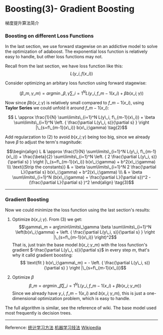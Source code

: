 # Boosting(3)- Gradient Boosting


梯度提升算法简介

<!--more-->

### Boosting on different Loss Functions

In the last section, we use forward stagewise on an addictive model to solve the optimization of adaboost. The exponential loss function is relatively easy to handle, but other loss functions may not. 

Recall from the last section, we have loss function like this:
$$ L(y\_i, f(x\_i)) $$

Consider optimizing an arbitary loss function using forward stagewise:

$$  (\beta\_m, \gamma\_m) = arg\min\limits\_{\beta, \gamma} \sum\limits\_{i=1}^N L(y\_i, f\_{m-1}(x\_i) + \beta b(x\_i;\gamma)) \tag{1}$$


Now since $\beta b(x\_i;\gamma)$ is relatively small compared to $f\_{m-1}(x\_i)$, using **Taylor Series** we could unfold it around $f\_{m-1}(x\_i)$:

$$ L \approx \frac{1}{N} \sum\limits\_{i=1}^N L(y\_i, f\_{m-1}(x\_i)) + \beta \sum\limits\_{i=1}^N 
\left. { \frac{\partial L(y\_i, s)}{\partial s} } \right |\_{s=f\_{m-1}(x\_i)}
 b(x\_i;\gamma) \tag{2}$$

Add regularzation to (2) to avoid $b(x\_i;\gamma)$ being too big, since we already have $\beta$ to adjust the term's magnitude:

$$\begin{align}
 L & \approx \frac{1}{N} \sum\limits\_{i=1}^N L(y\_i, f\_{m-1}(x\_i)) + \frac{\beta}{2} \sum\limits\_{i=1}^N 
\left. { 2 \frac{\partial L(y\_i, s)}{\partial s} } \right |\_{s=f\_{m-1}(x\_i)} b(x\_i;\gamma) + b^2(x\_i;\gamma) \\\
\text{(Strip the constants)} & = \beta \sum\limits\_{i=1}^N 2 \frac{\partial L}{\partial s} b(x\_i;\gamma) + b^2(x\_i;\gamma) \\\
& = \beta \sum\limits\_{i=1}^N (b(x\_i;\gamma) + \frac{\partial L}{\partial s})^2 - (\frac{\partial L}{\partial s} )^2
\end{align}
\tag{3}$$

---

### Gradient Boosting

Now we could minimize the loss function using the last section's results:

1. Optimize $b(x\_i;\gamma)$. From (3) we get:
 $$\gamma\_m = arg\min\limits\_\gamma \beta \sum\limits\_{i=1}^N \left(b(x\_i;\gamma) + \left. { \frac{\partial L(y\_i, s)}{\partial s} } \right |\_{s=f\_{m-1}(x\_i)} \right)^2$$
 That is, just train the base model $b(x\_i;\gamma\_m)$ with the loss function's gradient $-\frac{\partial L(y\_i, s)}{\partial s}$ in every step $m$, that's why it calld gradient boosting:
 $$ \text{fit } b(x\_i;\gamma\_m) = - \left. { \frac{\partial L(y\_i, s)}{\partial s} } \right |\_{s=f\_{m-1}(x\_i)}$$

2. Optimize $\beta$
 $$\beta\_m = arg\min\limits\_\beta \sum\limits\_{i=1}^N L(y\_i, f\_{m-1}(x\_i) + \beta b(x\_i;\gamma\_m))$$
 Since we already have $y\_i$, $f\_{m-1}(x\_i)$ and $b(x\_i;\gamma\_m)$, this is just a one-dimensional optimization problem, which is easy to handle.

The full algorithm is similar, see the reference of wiki. The base model used most frequently is decision trees.

---

Reference:
[统计学习方法](https://www.amazon.cn/%E7%BB%9F%E8%AE%A1%E5%AD%A6%E4%B9%A0%E6%96%B9%E6%B3%95-%E6%9D%8E%E8%88%AA/dp/B007TSFMTA/ref=sr\_1\_1?ie=UTF8&qid=1466746855&sr=8-1&keywords=%E7%BB%9F%E8%AE%A1%E5%AD%A6%E4%B9%A0%E6%96%B9%E6%B3%95)
[机器学习技法](https://www.coursera.org/course/ntumltwo)
[Wikipedia](https://www.wikiwand.com/en/Gradient\_boosting)
